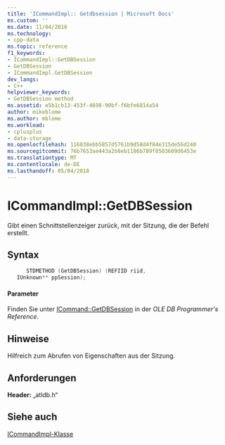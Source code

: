 ```yaml
---
title: 'ICommandImpl:: Getdbsession | Microsoft Docs'
ms.custom: ''
ms.date: 11/04/2016
ms.technology:
- cpp-data
ms.topic: reference
f1_keywords:
- ICommandImpl::GetDBSession
- GetDBSession
- ICommandImpl.GetDBSession
dev_langs:
- C++
helpviewer_keywords:
- GetDBSession method
ms.assetid: e5b1cb13-453f-4698-90bf-f6bfe6814a54
author: mikeblome
ms.author: mblome
ms.workload:
- cplusplus
- data-storage
ms.openlocfilehash: 116838ebb5857d5761b9d58d4f84e315de56d240
ms.sourcegitcommit: 76b7653ae443a2b8eb1186b789f8503609d6453e
ms.translationtype: MT
ms.contentlocale: de-DE
ms.lasthandoff: 05/04/2018
---
```

# <a name="icommandimplgetdbsession"></a>ICommandImpl::GetDBSession
Gibt einen Schnittstellenzeiger zurück, mit der Sitzung, die der Befehl erstellt.  
  
## <a name="syntax"></a>Syntax  
  
```cpp
      STDMETHOD (GetDBSession) (REFIID riid,  
   IUnknown** ppSession);  
```  
  
#### <a name="parameters"></a>Parameter  
 Finden Sie unter [ICommand::GetDBSession](https://msdn.microsoft.com/en-us/library/ms719622.aspx) in der *OLE DB Programmer's Reference*.  
  
## <a name="remarks"></a>Hinweise  
 Hilfreich zum Abrufen von Eigenschaften aus der Sitzung.  
  
## <a name="requirements"></a>Anforderungen  
 **Header:** „atldb.h“  
  
## <a name="see-also"></a>Siehe auch  
 [ICommandImpl-Klasse](../../data/oledb/icommandimpl-class.md)